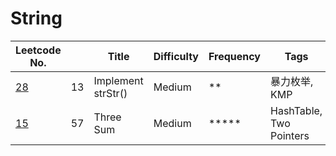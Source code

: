 # String

| Leetcode No.  |   | Title        | Difficulty  | Frequency        | Tags |
| ------------- | ------------- | ------------- | ------------- | ------------- |------------- |
| [28](./Details/Implement%20str.md)| 13 | Implement strStr() | Medium | ** | 暴力枚举, KMP|
| [15](./Details/TwoSum.md)  | 57 | Three Sum | Medium | ***** | HashTable, Two Pointers |

